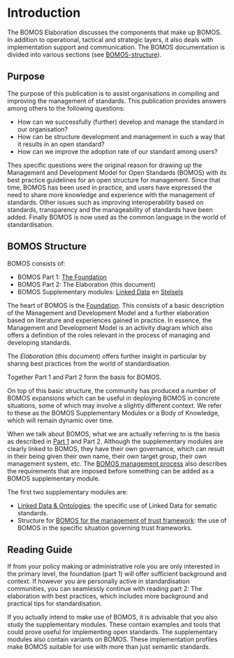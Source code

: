 # Introduction
The BOMOS Elaboration discusses the components that make up BOMOS. In addition to operational, tactical and strategic layers, it also deals with implementation support and communication.
The BOMOS documentation is divided into various sections (see [BOMOS-structure](#bomos-structure)).

## Purpose
The purpose of this publication is to assist organisations in compiling and improving the management of standards. This publication provides answers among others to the following questions:

* How can we successfully (further) develop and manage the standard in our organisation?
* How can be structure development and management in such a way that it results in an open standard?
* How can we improve the adoption rate of our standard among users?

Thes specific questions were the original reason for drawing up the Management and Development Model for Open Standards (BOMOS) with its best practice guidelines for an open structure for management. Since that time, BOMOS has been used in practice, and users have expressed the need to share more knowledge and experience with the management of standards.  Other issues such as improving interoperability based on standards, transparency and the manageability of standards have been added. Finally BOMOS is now used as the common language in the world of standardisation.

## BOMOS Structure
BOMOS consists of:
* BOMOS Part 1: [The Foundation](https://gitdocumentatie.logius.nl/publicatie/bomos/fundament/en/)
* BOMOS Part 2: The Elaboration (this document)
* BOMOS Supplementary modules: [Linked Data](https://gitdocumentatie.logius.nl/publicatie/bomos/linkeddata/en/) en [Stelsels](https://gitdocumentatie.logius.nl/publicatie/bomos/stelsels/en/)

The heart of BOMOS is the [Foundation](https://gitdocumentatie.logius.nl/publicatie/bomos/fundament/en/). This consists of a basic description of the Management and Development Model and a further elaboration based on literature and experiences gained in practice.  In essence, the Management and Development Model is an activity diagram which also offers a definition of the roles relevant in the process of managing and developing standards.

The _Elaboration_ (this document) offers further insight in particular by sharing best practices from the world of standardisation.

Together Part 1 and Part 2 form the basis for BOMOS.

On top of this basic structure, the community has produced a number of BOMOS expansions which can be useful in deploying BOMOS in concrete situations, some of which may involve a slightly different context. We refer to these as the BOMOS Supplementary Modules or a Body of Knowledge, which will remain dynamic over time.

When we talk about BOMOS, what we are actually referring to is the basis as described in [Part 1](https://gitdocumentatie.logius.nl/publicatie/bomos/fundament/en/) and Part 2. Although the supplementary modules are clearly linked to BOMOS, they have their own governance, which can result in their being given their own name, their own target group, their own management system, etc. The [BOMOS management process](https://gitdocumentatie.logius.nl/publicatie/bomos/fundament/en/#the-management-and-development-model-design-for-development-and-management) also describes the requirements that are imposed before something can be added as a BOMOS supplementary module.

 The first two supplementary modules are:
-	[Linked Data & Ontologies](https://gitdocumentatie.logius.nl/publicatie/bomos/linkeddata/en/):
  the specific use of Linked Data for sematic standards.
-	Structure for [BOMOS for the management of trust framework](https://gitdocumentatie.logius.nl/publicatie/bomos/stelsels/en/): the use of BOMOS in the specific situation governing trust frameworks.

## Reading Guide
If from your policy making or administrative role you are only interested in the primary level, the foundation (part 1) will offer sufficient
background and context. If however you are personally active in standardisation communities, you can seamlessly continue with reading part 2: The elaboration with best practices, which includes more background and practical tips for standardisation.

If you actually intend to make use of BOMOS, it is advisable that you also study the supplementary modules. These contain examples and tools that could prove useful for implementing open standards. The supplementary modules also contain variants on BOMOS. These implementation profiles make BOMOS suitable for use with more than just semantic standards.
